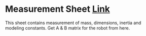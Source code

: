 # Measurement Sheet [Link](https://docs.google.com/spreadsheets/d/1zvw9nTnpDC1kbsS3nh75zLB9VrHFticWdtZPBAR3uR0/edit?usp=sharing)

This sheet contains measurement of mass, dimensions, inertia and modeling constants.
Get A & B matrix for the robot from here.

